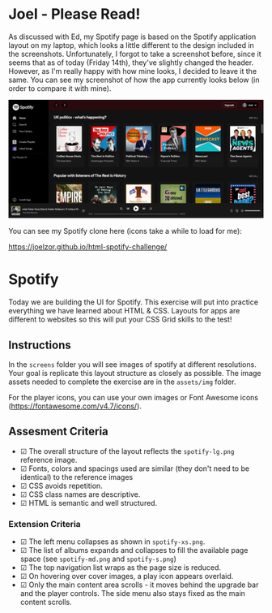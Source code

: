 # Joel - Please Read!

As discussed with Ed, my Spotify page is based on the Spotify application layout on my laptop, which looks a little different to the design included in the screenshots. Unfortunately, I forgot to take a screenshot before, since it seems that as of today (Friday 14th), they've slightly changed the header. However, as I'm really happy with how mine looks, I decided to leave it the same. You can see my screenshot of how the app currently looks below (in order to compare it with mine).

![Spotify screenshot](screens/spotify-app.png)

You can see my Spotify clone here (icons take a while to load for me):

https://joelzor.github.io/html-spotify-challenge/

# Spotify

Today we are building the UI for Spotify. This exercise will put into practice everything we have learned about HTML & CSS. Layouts for apps are different to websites so this will put your CSS Grid skills to the test!

## Instructions

In the `screens` folder you will see images of spotify at different resolutions. Your goal is replicate this layout structure as closely as possible. The image assets needed to complete the exercise are in the `assets/img` folder.

For the player icons, you can use your own images or Font Awesome icons (https://fontawesome.com/v4.7/icons/).

## Assesment Criteria

- &#9745; The overall structure of the layout reflects the `spotify-lg.png` reference image.
- &#9745; Fonts, colors and spacings used are similar (they don't need to be identical) to the reference images
- &#9745; CSS avoids repetition.
- &#9745; CSS class names are descriptive.
- &#9745; HTML is semantic and well structured.

### Extension Criteria

- &#9745; The left menu collapses as shown in `spotify-xs.png`.
- &#9745; The list of albums expands and collapses to fill the available page space (see `spotify-md.png` and `spotify-s.png`)
- &#9745; The top navigation list wraps as the page size is reduced.
- &#9745; On hovering over cover images, a play icon appears overlaid.
- &#9745; Only the main content area scrolls - it moves behind the upgrade bar and the player controls. The side menu also stays fixed as the main content scrolls.
